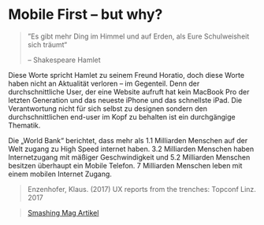 # Mobile First – but why?

> ”Es gibt mehr Ding im Himmel und auf Erden, als Eure Schulweisheit sich träumt“
>
> – Shakespeare Hamlet

Diese Worte spricht Hamlet zu seinem Freund Horatio, doch diese Worte haben nicht an Aktualität verloren – im Gegenteil. Denn der durchschnittliche User, der eine Website aufruft hat kein MacBook Pro der letzten Generation und das neueste iPhone und das schnellste iPad. Die Verantwortung nicht für sich selbst zu designen sondern den durchschnittlichen end-user im Kopf zu behalten ist ein durchgängige Thematik.

Die „World Bank“ berichtet, dass mehr als 1.1 Milliarden Menschen auf der Welt zugang zu High Speed internet haben. 3.2 Milliarden Menschen haben Internetzugang mit mäßiger Geschwindigkeit und 5.2 Milliarden Menschen besitzen überhaupt ein Mobile Telefon. 7 Milliarden Menschen leben mit einem mobilen Internet Zugang.

> Enzenhofer, Klaus. (2017) UX reports from the trenches: Topconf Linz. 2017

> [Smashing Mag Artikel](https://www.smashingmagazine.com/2017/03/world-wide-web-not-wealthy-western-web-part-1/)